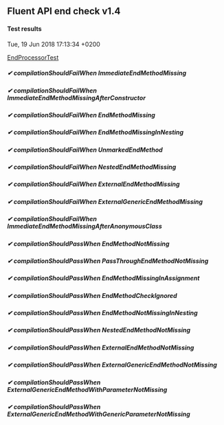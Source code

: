 ## Fluent API end check v1.4
#### Test results
Tue, 19 Jun 2018 17:13:34 +0200

[EndProcessorTest](src/test/java/fluent/api/EndProcessorTest.java)
##### ✔  compilationShouldFailWhen ImmediateEndMethodMissing
##### ✔  compilationShouldFailWhen ImmediateEndMethodMissingAfterConstructor
##### ✔  compilationShouldFailWhen EndMethodMissing
##### ✔  compilationShouldFailWhen EndMethodMissingInNesting
##### ✔  compilationShouldFailWhen UnmarkedEndMethod
##### ✔  compilationShouldFailWhen NestedEndMethodMissing
##### ✔  compilationShouldFailWhen ExternalEndMethodMissing
##### ✔  compilationShouldFailWhen ExternalGenericEndMethodMissing
##### ✔  compilationShouldFailWhen ImmediateEndMethodMissingAfterAnonymousClass
##### ✔  compilationShouldPassWhen EndMethodNotMissing
##### ✔  compilationShouldPassWhen PassThroughEndMethodNotMissing
##### ✔  compilationShouldPassWhen EndMethodMissingInAssignment
##### ✔  compilationShouldPassWhen EndMethodCheckIgnored
##### ✔  compilationShouldPassWhen EndMethodNotMissingInNesting
##### ✔  compilationShouldPassWhen NestedEndMethodNotMissing
##### ✔  compilationShouldPassWhen ExternalEndMethodNotMissing
##### ✔  compilationShouldPassWhen ExternalGenericEndMethodNotMissing
##### ✔  compilationShouldPassWhen ExternalGenericEndMethodWithParameterNotMissing
##### ✔  compilationShouldPassWhen ExternalGenericEndMethodWithGenericParameterNotMissing
